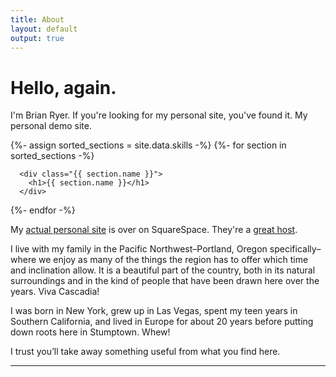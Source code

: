 ```yaml
---
title: About
layout: default
output: true
---
```


# Hello, again.

I'm Brian Ryer. If you're looking for my personal site, you've found it. My personal demo site.

<div id="body">
  {%- assign sorted_sections = site.data.skills -%}
  {%- for section in sorted_sections -%}

      <div class="{{ section.name }}">
        <h1>{{ section.name }}</h1>
      </div>

  {%- endfor -%}
</div>

My [actual personal site](https://brianryer.com/about) is over on SquareSpace. They're a [great host](https://squarespace.com).

I live with my family in the Pacific Northwest–Portland, Oregon specifically–where we enjoy as many of the things the region has to offer which time and inclination allow. It is a beautiful part of the country, both in its natural surroundings and in the kind of people that have been drawn here over the years. Viva Cascadia!

I was born in New York, grew up in Las Vegas, spent my teen years in Southern California, and lived in Europe for about 20 years before putting down roots here in Stumptown. Whew!

I trust you’ll take away something useful from what you find here. 

---
